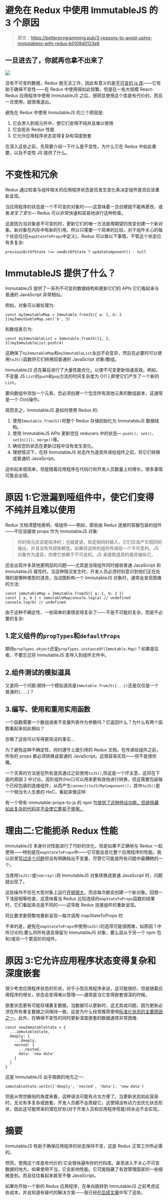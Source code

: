 # 避免在 Redux 中使用 ImmutableJS 的 3 个原因

> 原文：<https://betterprogramming.pub/3-reasons-to-avoid-using-immutablejs-with-redux-b0109d0123e8>

## 一旦进去了，你就再也拿不出来了

![](img/17177e0dc3beeaf0a8c0c7a6ff4d5b06.png)

没有不可变的数据，Redux 就无法工作，因此有意义的是[不可变的 js 库](https://github.com/immutable-js/immutable-js)——它有助于确保不变性——在 Redux 中使用得如此频繁。但是在一些大规模 React-Redux 应用程序中使用 ImmutableJS 之后，很明显使用这个库是有代价的，而且一旦使用，就很难退出。

避免在 Redux 中使用 ImmutableJS 的三个原因是:

1.  它会渗入到哑元件中，使它们变得不纯并且难以使用
2.  它会扼杀 Redux 性能
3.  它允许应用程序状态变得复杂和深度嵌套

在深入这些之前，先简要介绍一下什么是不变性，为什么它在 Redux 中如此重要，以及不变性 JS 提供了什么。

# 不变性和冗余

Redux 通过检查与组件相关的应用程序状态是否发生变化来决定组件是否应该重新呈现。

当应用程序的状态是一个不可变的对象时——这意味着一旦创建就不能再更改，或者*发生了变化—* Redux 可以非常快速和容易地进行这种检查。

这是因为当对象是不可变的时，更新它们的唯一方法是用期望的改变创建一个新对象。新对象在内存中有新的引用，所以只需要一个简单的比较。对于组件关心的每个状态位(在`mapStateToProps`中定义)，Redux 可以做以下事情，不管这个状态位有多复杂:

```
previousBitOfState !== newBitOfState ? updateComponent() : null
```

# ImmutableJS 提供了什么？

ImmutableJS 提供了一系列不可变的数据结构和更新它们的 APIs 它们看起来与普通的 JavaScript 非常相似。

例如，对象可以被处理为:

```
const myImmutableMap = Immutable.fromJS({ a: 1, b: 2 })myImmutbableMap.set('b', 3)
```

和数组表示为:

```
const myImmutableList = Immutable.fromJS([1, 2, 3])myImmutableList.push(4)
```

这确保了`myImmutableMap`和`myImmutableList`永远不会变异，然后在必要时可以使用`toJS()`函数将它们转换回普通的 JavaScript 对象/数组。

ImmutableJS 还在幕后进行了大量性能优化，以使不可变更新快速高效。例如，不变量 JS `List`的`push`和`pop`方法的时间复杂度为 O(1 ),即使它们产生了一个新的`List`。

要向数组中添加一个元素，您必须创建一个包含所有其他元素的数组副本，这通常是一个 O(n)操作。

简而言之，ImmutableJS 是如何使用 Redux 的:

1.  使用`Immutable.fromJS()`将整个 Redux 存储初始化为 ImmutableJS 数据结构。
2.  使用 ImmutableJS APIs 更新您在 reducers 中的状态— `push()`、`set()`、`setIn([])`、`merge()`等。
3.  确信您的状态在更新过程中没有发生变化。
4.  理想情况下，在将 ImmutableJS 状态作为道具传递给组件之前，将它们转换成普通的 JavaScript。

这听起来很简单，但是随着应用程序在代码行和开发人员数量上的增长，很多事情可能会出错。

# 原因 1:它泄漏到哑组件中，使它们变得不纯并且难以使用

Redux 文档清楚地表明，哑组件——例如，那些由 Redux 连接的容器包装的组件——不应该接收 props 作为 ImmutableJS 对象:

> 你的哑元应该是纯净的；也就是说，给定相同的输入，它们应该产生相同的输出，并且没有外部依赖性。如果将这样的组件传递给一个不可变的。JS 对象作为道具，你使它依赖于不可变的。JS 来提取道具的值并操纵它。

还会出现许多其他更明显的问题——尤其是当哑组件同时接收普通 JavaScript 和 ImmutableJS 属性时。当这种情况发生时，开发人员必须时刻意识到他们正在处理的是哪种类型的道具，当试图析构一个 ImmutableJS 对象时，通常会发现困难的方法:

```
const immutableMap = Immutable.fromJS({ a: 1, b: 2 })
const { a, b } = immutableMapconsole.log(a) // undefined
console.log(b) // undefined
```

由于这种不确定性，一些简单的事情变得复杂了——不是不可能的复杂，而是不必要的复杂:

## 1.定义组件的`propTypes`和`defaultProps`

期待`propTypes.object`还是`propTypes.instanceOf(Immutable.Map)`？如果是后者，不要忘记将 ImmutableJS 库导入到组件文件中。

## 2.组件测试的模拟道具

又是同一个问题:期待一个模拟道具是`Immutable.fromJS({...})`还是仅仅是一个普通的`{...}`？

## 3.编写、使用和重用实用函数

一个函数需要一个数组或者不变量列表作为参数吗？它返回什么？为什么有两个函数看起来如此相似？

忽略了这些可以写得更简洁的事实…

为了避免这种不确定性，同时遵守上面引用的 Redux 文档，在传递给组件之前，所有的 props 都必须转换成普通的 JavaScript。这很容易实现——但不是很优雅。

一个天真的方法是在所有道具通过之前使用`toJS()`,但这是一个坏主意，这将在下面的原因 2 中讨论。高阶组件(HoC)可以用来更有效地进行转换，但这需要包装每个已经包装的连接组件，从而产生`connect(toJS(MyComponent))`，其中`toJS()`是一个相当令人生畏的 HoC，看起来像这样:

有一个带有-immutable-props-to-js 的 npm 包[提供了这种特设功能，但是隐藏如此复杂的代码并不会使它更易于使用。](https://www.npmjs.com/package/with-immutable-props-to-js)

# 理由二:它能扼杀 Redux 性能

ImmutableJS 本身针对性能进行了巧妙的优化，但是如果不正确地与 Redux 一起使用——特别是在`mapStateToProps`中——它可能会恶化整个应用程序的性能。我以前曾[写过这个问题](https://medium.com/front-end-weekly/a-redux-performance-obsession-mapping-state-to-props-11b6bbae1766)但没有明确指出不变量，尽管它可能是所有问题中最糟糕的一个。

当使用`toJS()`或`toArray()`将 ImmutableJS 对象转换成普通 JavaScript 时，问题就出现了。

这些操作不仅在大型对象上运行[开销很大](https://www.grzegorowski.com/immutable-js-tojs-vs-toarray)，而且每次都会创建一个新对象。回想一下浅层相等检查，这意味着当 Redux 比较连续的`mapStateToProps`函数的结果时，它们看起来总是不同的——这导致 Redux 连接组件的重新呈现。

<numberscomponent>将比要求更频繁地重新呈现—每次调用 mapStateToProps 时</numberscomponent>

不幸的是，避免在`mapStateToProps`中使用`toJS()`的选项可能很困难，如原因 1 中所讨论的:要么将所有道具保留为 ImmutableJS 对象，要么屈从于另一个 npm 包和/或另一个更高阶的组件。

# 原因 3:它允许应用程序状态变得复杂和深度嵌套

很少考虑应用程序状态的形状，对于小型应用程序来说，这可能很好。但是随着应用程序的增长，状态会变得难以管理——通常是当它变得嵌套很深的时候。

嵌套状态更有可能存储重复数据，当数据可以更新时，这尤其成问题，因为更新必须在所有重复数据之间保持一致。这是为什么经常推荐使用[标准化状态的主要原因之一](https://redux.js.org/recipes/structuring-reducers/normalizing-state-shape/)。此外，在确保不变性的同时更新深度嵌套的数据通常非常困难:

```
const newImmutableState = {
  ...immutableState,
  deeply: {
    ...deeply,
    nested: {
      ...nested,
      data: 'new data'
    }
  }
}
```

这是 ImmutableJS 出手相救的地方之一:

```
immutableState.setIn(['deeply', 'nested', 'data'], 'new data')
```

但是从愤世嫉俗的角度来看，这种语法可能有点太方便了。当更新状态如此容易时，无论有多复杂或嵌套，开发人员都不会质疑它。这使得没有动力去优化状态形状，因此这可能带来的潜在好处(对于开发人员和应用程序性能)将永远不会实现。

# 摘要

ImmutableJS 有助于确保应用程序的状态保持不变，这是 Redux 正常工作所必需的。

然而，使用这个库是有代价的:它会很快遍布你的代码库。甚至进入不关心不可变数据的地方。如果使用不当，它会影响性能。它可能隐藏了有效管理国家的一些细微差别。而且往往看起来甚至不像 JavaScript。

如果你开始一个新的 Redux 应用程序，在单向跳转到 ImmutableJS 之前考虑这些成本，并且知道有替代的解决方案——我已经[在后续文章](https://medium.com/better-programming/try-these-instead-of-using-immutable-js-with-redux-f5bc3bd30190)中写了这些。